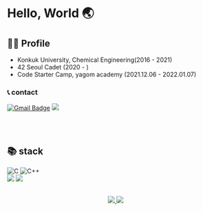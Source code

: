 # Hello, World 🌏

## 🙍‍♀️ Profile
- Konkuk University, Chemical Engineering(2016 - 2021)
- 42 Seoul Cadet (2020 - )
- Code Starter Camp, yagom academy (2021.12.06 - 2022.01.07)
### 📞 contact
[![Gmail Badge](https://img.shields.io/badge/Gmail-d14836?style=flat&logo=Gmail&logoColor=white&link=mailto:skdus6549@gmail.com)](mailto:skdus6549@gmail.com) 
<a href="https://velog.io/@venniek" target="_blank"><img src="https://img.shields.io/badge/Velog-20c997?style=flat&logo=Vimeo&logoColor=white"/></a>
  
 <br/><br/>
## 📚 stack
![C](https://img.shields.io/badge/c-%2300599C.svg?style=flat&logo=c&logoColor=white) ![C++](https://img.shields.io/badge/c++-%2300599C.svg?style=flat&logo=c%2B%2B&logoColor=white)  
<img src="https://img.shields.io/badge/Git-f05032?style=flat&logo=Git&logoColor=white" />
<img src="https://img.shields.io/badge/VisualStudioCode-007acc?style=flat&logo=VisualStudioCode&logoColor=white" />
 <br/><br/>
 
 <div align=center>
<a href="https://solved.ac/profile/vennie09"> <img src="http://mazassumnida.wtf/api/v2/generate_badge?boj=vennie09"/> </a>
<img src="https://badge42.herokuapp.com/api/stats/naykim?privacyEmail=true">
</div>
